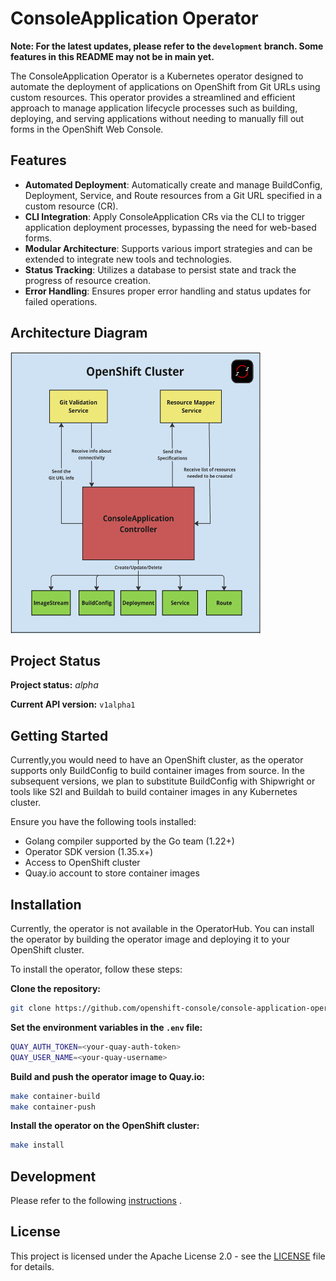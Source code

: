 # ConsoleApplication Operator

**Note: For the latest updates, please refer to the `development` branch. Some features in this README may not be in main yet.**

The ConsoleApplication Operator is a Kubernetes operator designed to automate the deployment of applications on OpenShift from Git URLs using custom resources. This operator provides a streamlined and efficient approach to manage application lifecycle processes such as building, deploying, and serving applications without needing to manually fill out forms in the OpenShift Web Console.

## Features

- **Automated Deployment**: Automatically create and manage BuildConfig, Deployment, Service, and Route resources from a Git URL specified in a custom resource (CR).
- **CLI Integration**: Apply ConsoleApplication CRs via the CLI to trigger application deployment processes, bypassing the need for web-based forms.
- **Modular Architecture**: Supports various import strategies and can be extended to integrate new tools and technologies.
- **Status Tracking**: Utilizes a database to persist state and track the progress of resource creation.
- **Error Handling**: Ensures proper error handling and status updates for failed operations.

## Architecture Diagram

<img src="docs/images/console-application-operator-architecture.png" alt="ConsoleApplication Operator Architecture" width="400" height="450">

## Project Status

**Project status:** *alpha*

**Current API version:** `v1alpha1`

## Getting Started

Currently,you would need to have an OpenShift cluster, as the operator supports only BuildConfig to build container images from source. In the subsequent versions, we plan to substitute BuildConfig with Shipwright or tools like S2I and Buildah to build container images in any Kubernetes cluster.

Ensure you have the following tools installed:

- Golang compiler supported by the Go team (1.22+)
- Operator SDK version (1.35.x+)
- Access to OpenShift cluster
- Quay.io account to store container images

## Installation

Currently, the operator is not available in the OperatorHub. You can install the operator by building the operator image and deploying it to your OpenShift cluster.

To install the operator, follow these steps:

**Clone the repository:**

```sh
git clone https://github.com/openshift-console/console-application-operator && cd console-application-operator
```

**Set the environment variables in the `.env` file:**

```sh
QUAY_AUTH_TOKEN=<your-quay-auth-token>
QUAY_USER_NAME=<your-quay-username>
```

**Build and push the operator image to Quay.io:**

```sh
make container-build
make container-push
```

**Install the operator on the OpenShift cluster:**

```sh
make install
```

## Development

Please refer to the following [instructions](docs/DEVELOPMENT.md) .

## License

This project is licensed under the Apache License 2.0 - see the [LICENSE](LICENSE) file for details.
